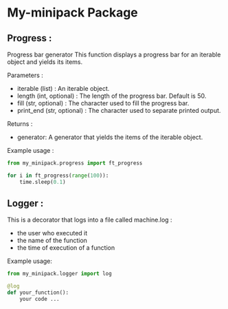 # My-minipack Package

## Progress :

Progress bar generator
This function displays a progress bar for an iterable object and yields its items.

Parameters :
- iterable (list) : An iterable object.
- length (int, optional) : The length of the progress bar. Default is 50.
- fill (str, optional) : The character used to fill the progress bar.
- print_end (str, optional) : The character used to separate printed output.

Returns :
- generator: A generator that yields the items of the iterable object.

Example usage :

``` python
from my_minipack.progress import ft_progress

for i in ft_progress(range(100)):
    time.sleep(0.1)
```

## Logger :

This is a decorator that logs into a file called machine.log :
- the user who executed it
- the name of the function
- the time of execution of a function

Example usage:

``` python
from my_minipack.logger import log

@log
def your_function():
    your code ...
 ```
